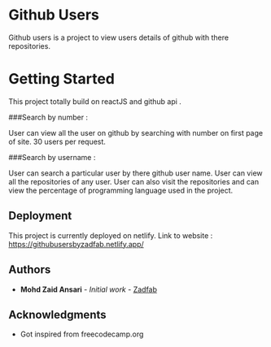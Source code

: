 # Github Users

Github users is a project to view users details of github with there repositories.

# Getting Started

This project totally build on reactJS and github api . 

###Search by number : 

User can view all the user on github by searching with number on first page of site.
30 users per request.

###Search by username :

User can search a particular user by there github user name.
User can view all the repositories of any user.
User can also visit the repositories and can view the percentage of programming language used in the project.


## Deployment

This project is currently deployed on netlify.
Link to website : https://githubusersbyzadfab.netlify.app/



## Authors

* **Mohd Zaid Ansari** - *Initial work* - [Zadfab](https://github.com/zadfab)



## Acknowledgments

* Got inspired from freecodecamp.org
